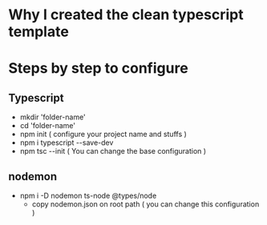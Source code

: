 # Why I created the clean typescript template

# Steps by step to configure
## Typescript
* mkdir 'folder-name'
* cd 'folder-name'
* npm init ( configure your project name and stuffs )
* npm i typescript --save-dev
* npm tsc --init ( You can change the base configuration )


## nodemon
* npm i -D nodemon ts-node @types/node
    * copy nodemon.json on root path ( you can change this configuration )